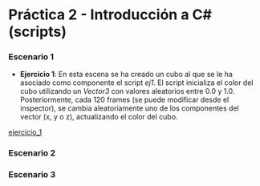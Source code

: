 # Práctica 2 - Introducción a C# (scripts)
### Escenario 1
- **Ejercicio 1**: En esta escena se ha creado un cubo al que se le ha asociado como componente el script *ej1*. El script inicializa el color del cubo utilizando un *Vector3* con valores aleatorios entre 0.0 y 1.0. Posteriormente, cada 120 frames (se puede modificar desde el inspector), se cambia aleatoriamente uno de los componentes del vector (x, y o z), actualizando el color del cubo.

[ejercicio_1](./gif/ii-pr2-ejercicio1)

### Escenario 2

### Escenario 3

